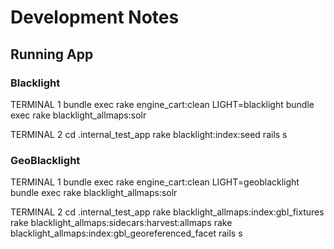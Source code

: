 # Development Notes

## Running App

### Blacklight

TERMINAL 1
bundle exec rake engine_cart:clean
LIGHT=blacklight bundle exec rake blacklight_allmaps:solr

TERMINAL 2
cd .internal_test_app
rake blacklight:index:seed
rails s

### GeoBlacklight

TERMINAL 1
bundle exec rake engine_cart:clean
LIGHT=geoblacklight bundle exec rake blacklight_allmaps:solr

TERMINAL 2
cd .internal_test_app
rake blacklight_allmaps:index:gbl_fixtures
rake blacklight_allmaps:sidecars:harvest:allmaps
rake blacklight_allmaps:index:gbl_georeferenced_facet
rails s

